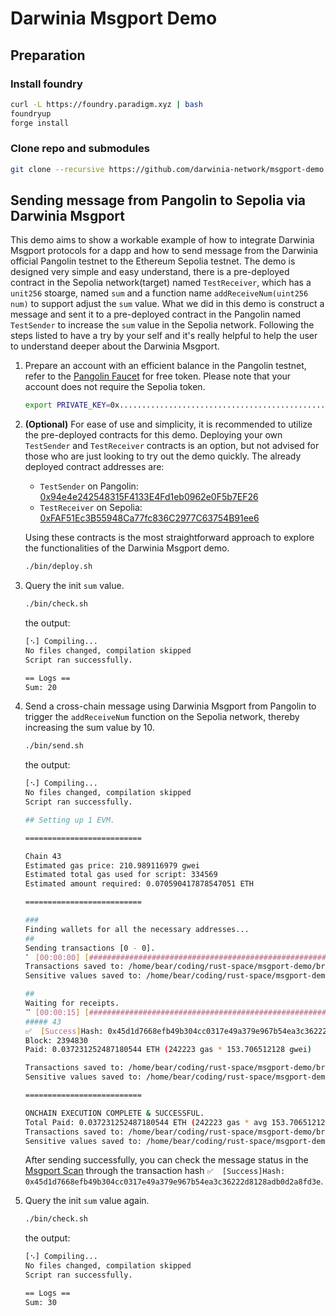 # Darwinia Msgport Demo

## Preparation

### Install foundry

```bash
curl -L https://foundry.paradigm.xyz | bash
foundryup
forge install
```

### Clone repo and submodules

```bash
git clone --recursive https://github.com/darwinia-network/msgport-demo.git
```

## Sending message from Pangolin to Sepolia via Darwinia Msgport

This demo aims to show a workable example of how to integrate Darwinia Msgport protocols for a dapp and how to send message from the Darwinia official Pangolin testnet to the Ethereum Sepolia testnet. The demo is designed very simple and easy understand, there is a pre-deployed contract in the Sepolia network(target) named `TestReceiver`, which has a `unit256` stoarge, named `sum` and a function name `addReceiveNum(uint256 num)` to support adjust the `sum` value. What we did in this demo is construct a message and sent it to a pre-deployed contract in the Pangolin named `TestSender` to increase the `sum` value in the Sepolia network.  Following the steps listed to have a try by your self and it's really helpful to help the user to understand deeper about the Darwinia Msgport.

1. Prepare an account with an efficient balance in the Pangolin testnet, refer to the [Pangolin Faucet](https://docs.darwinia.network/pangolin-chain-1e9ac8b09e874e8abd6a7f18c096ca6a#a3324b7c87ae44d9808753f03b2085b5) for free token. Please note that your account does not require the Sepolia token.

    ```sh
    export PRIVATE_KEY=0x................................................................
    ```

2. **(Optional)** For ease of use and simplicity, it is recommended to utilize the pre-deployed contracts for this demo. Deploying your own `TestSender` and `TestReceiver` contracts is an option, but not advised for those who are just looking to try out the demo quickly. The already deployed contract addresses are:

    - `TestSender` on Pangolin: [0x94e4e242548315F4133E4Fd1eb0962e0F5b7EF26](https://pangolin.subscan.io/account/0x94e4e242548315F4133E4Fd1eb0962e0F5b7EF26)
    - `TestReceiver` on Sepolia: [0xFAF51Ec3B55948Ca77fc836C2977C63754B91ee6](https://sepolia.etherscan.io/address/0xFAF51Ec3B55948Ca77fc836C2977C63754B91ee6)

    Using these contracts is the most straightforward approach to explore the functionalities of the Darwinia Msgport demo.

    ```sh
    ./bin/deploy.sh
    ```
3. Query the init `sum` value.

    ```sh
    ./bin/check.sh
    ```

    the output:

    ```sh
    [⠢] Compiling...
    No files changed, compilation skipped
    Script ran successfully.

    == Logs ==
    Sum: 20
    ```
4. Send a cross-chain message using Darwinia Msgport from Pangolin to trigger the `addReceiveNum` function on the Sepolia network, thereby increasing the sum value by 10.

    ```sh
    ./bin/send.sh
    ```

    the output:
    ```sh
    [⠢] Compiling...
    No files changed, compilation skipped
    Script ran successfully.

    ## Setting up 1 EVM.

    ==========================

    Chain 43
    Estimated gas price: 210.989116979 gwei
    Estimated total gas used for script: 334569
    Estimated amount required: 0.070590417878547051 ETH

    ==========================

    ###
    Finding wallets for all the necessary addresses...
    ##
    Sending transactions [0 - 0].
    ⠁ [00:00:00] [###########################################################################################################################################################################################################################################################] 1/1 txes (0.0s)
    Transactions saved to: /home/bear/coding/rust-space/msgport-demo/broadcast/SendMessage.s.sol/43/run-latest.json
    Sensitive values saved to: /home/bear/coding/rust-space/msgport-demo/cache/SendMessage.s.sol/43/run-latest.json

    ##
    Waiting for receipts.
    ⠉ [00:00:15] [#######################################################################################################################################################################################################################################################] 1/1 receipts (0.0s)
    ##### 43
    ✅  [Success]Hash: 0x45d1d7668efb49b304cc0317e49a379e967b54ea3c36222d8128adb0d2a8fd3e
    Block: 2394830
    Paid: 0.037231252487180544 ETH (242223 gas * 153.706512128 gwei)

    Transactions saved to: /home/bear/coding/rust-space/msgport-demo/broadcast/SendMessage.s.sol/43/run-latest.json
    Sensitive values saved to: /home/bear/coding/rust-space/msgport-demo/cache/SendMessage.s.sol/43/run-latest.json

    ==========================

    ONCHAIN EXECUTION COMPLETE & SUCCESSFUL.
    Total Paid: 0.037231252487180544 ETH (242223 gas * avg 153.706512128 gwei)
    Transactions saved to: /home/bear/coding/rust-space/msgport-demo/broadcast/SendMessage.s.sol/43/run-latest.json
    Sensitive values saved to: /home/bear/coding/rust-space/msgport-demo/cache/SendMessage.s.sol/43/run-latest.json
    ```


    After sending successfully, you can check the message status in the [Msgport Scan](https://docs.darwinia.network/msgport-scan-20e10e1727de4b07baaee0c7e1e3f627) through the transaction hash `✅  [Success]Hash: 0x45d1d7668efb49b304cc0317e49a379e967b54ea3c36222d8128adb0d2a8fd3e`.

5. Query the init `sum` value again.

    ```sh
    ./bin/check.sh
    ```

    the output:

    ```sh
    [⠢] Compiling...
    No files changed, compilation skipped
    Script ran successfully.

    == Logs ==
    Sum: 30
    ```

